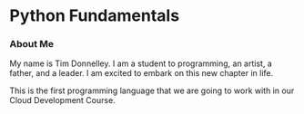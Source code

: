 # Python Fundamentals

### About Me

My name is Tim Donnelley. I am a student to programming, an artist, a father, and a leader. I am excited to embark on this new chapter in life.

This is the first programming language that we are going to work with in our Cloud Development Course.

